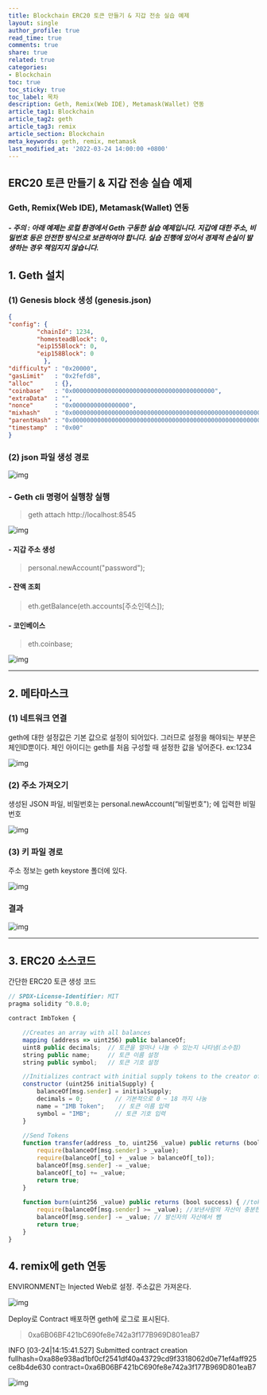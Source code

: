 ```yaml
---
title: Blockchain ERC20 토큰 만들기 & 지갑 전송 실습 예제
layout: single
author_profile: true
read_time: true
comments: true
share: true
related: true
categories:
- Blockchain
toc: true
toc_sticky: true
toc_label: 목차
description: Geth, Remix(Web IDE), Metamask(Wallet) 연동
article_tag1: Blockchain
article_tag2: geth
article_tag3: remix
article_section: Blockchain
meta_keywords: geth, remix, metamask
last_modified_at: '2022-03-24 14:00:00 +0800'
---
```


## ERC20 토큰 만들기 & 지갑 전송 실습 예제

### Geth, Remix(Web IDE), Metamask(Wallet) 연동

##### - 주의 : 아래 예제는 로컬 환경에서 Geth 구동한 실습 예제입니다. 지갑에 대한 주소, 비밀번호 등은 안전한 방식으로 보관하여야 합니다. 실습 진행에 있어서 경제적 손실이 발생하는 경우 책임지지 않습니다.

## 1. Geth 설치

### (1) Genesis block 생성 (genesis.json)

```json
{
"config": {
        "chainId": 1234,
        "homesteadBlock": 0,
        "eip155Block": 0,
        "eip158Block": 0
          },
"difficulty" : "0x20000",
"gasLimit"   : "0x2fefd8",
"alloc"      : {},
"coinbase"   : "0x0000000000000000000000000000000000000000",
"extraData"  : "",
"nonce"      : "0x0000000000000000",
"mixhash"    : "0x0000000000000000000000000000000000000000000000000000000000000000",
"parentHash" : "0x0000000000000000000000000000000000000000000000000000000000000000",
"timestamp"  : "0x00"
}
```

### (2) json 파일 생성 경로
 ![img](/assets/images/geth/1.metamask.png "geth")

### - Geth cli 명령어 실행창 실행
 
> geth attach http://localhost:8545

![img](/assets/images/geth/2.metamask.jpg "geth")

#### - 지갑 주소 생성
> personal.newAccount("password");

#### - 잔액 조회
>eth.getBalance(eth.accounts[주소인덱스]);

#### - 코인베이스
> eth.coinbase; 
 
 ![img](/assets/images/geth/3.metamask.jpg "geth")



--------------


## 2. 메타마스크
### (1) 네트워크 연결

geth에 대한 설정값은 기본 값으로 설정이 되어있다.
그러므로 설정을 해야되는 부분은 체인ID뿐이다.
체인 아이디는 geth를 처음 구성할 때 설정한 값을 넣어준다. ex:1234
  
![img](/assets/images/geth/4.metamask.png "geth")

### (2) 주소 가져오기
생성된 JSON 파일, 비밀번호는 personal.newAccount(“비밀번호"); 에 입력한 비밀번호
 
![img](/assets/images/geth/5.metamask.jpg "geth")

### (3) 키 파일 경로
주소 정보는 geth keystore 폴더에 있다.

![img](/assets/images/geth/6.metamask.jpg "geth")

### 결과
![img](/assets/images/geth/7.wallet.png "geth")


---------------

## 3. ERC20 소스코드

간단한 ERC20 토큰 생성 코드

```js
// SPDX-License-Identifier: MIT
pragma solidity ^0.8.0;

contract ImbToken { 

    //Creates an array with all balances
    mapping (address => uint256) public balanceOf;
    uint8 public decimals;  // 토큰을 얼마나 나눌 수 있는지 나타냄(소수점)
    string public name;     // 토큰 이름 설정
    string public symbol;   // 토큰 기호 설정

    //Initializes contract with initial supply tokens to the creator of the contract
    constructor (uint256 initialSupply) {
        balanceOf[msg.sender] = initialSupply;
        decimals = 0;         // 기본적으로 0 ~ 18 까지 나눔
        name = "IMB Token";    // 토큰 이름 입력
        symbol = "IMB";       // 토큰 기호 입력
    }
    
    //Send Tokens
    function transfer(address _to, uint256 _value) public returns (bool success) {
        require(balanceOf[msg.sender] > _value);
        require(balanceOf[_to] + _value > balanceOf[_to]);
        balanceOf[msg.sender] -= _value;
        balanceOf[_to] += _value;
        return true;
    }
    
    function burn(uint256 _value) public returns (bool success) { //token소각(_value 소각할 양)
        require(balanceOf[msg.sender] >= _value); //보낸사람의 자산이 충분한지 확인
        balanceOf[msg.sender] -= _value; // 발신자의 자산에서 뺌
        return true;
    }    
}  
```

## 4. remix에 geth 연동 
ENVIRONMENT는 Injected Web로 설정.
주소값은 가져온다.

 ![img](/assets/images/geth/8.wallet.png "geth")

Deploy로 Contract 배포하면 geth에 로그로 표시된다.
> 0xa6B06BF421bC690fe8e742a3f177B969D801eaB7
 
INFO [03-24|14:15:41.527] Submitted contract creation              fullhash=0xa88e938ad1bf0cf2541df40a43729cd9f3318062d0e71ef4aff925ce8b4de630 contract=0xa6B06BF421bC690fe8e742a3f177B969D801eaB7

![img](/assets/images/geth/9.wallet.png "geth")